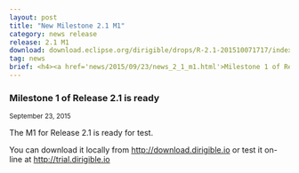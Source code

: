 ```yaml
---
layout: post
title: "New Milestone 2.1 M1"
category: news release
release: 2.1 M1
download: download.eclipse.org/dirigible/drops/R-2.1-201510071717/index.html
tag: news
brief: <h4><a href='news/2015/09/23/news_2_1_m1.html'>Milestone 1 of Release 2.1 is ready</a></h4> <sub class="post-info">September 24, 2015</sub><br> Milestone 1 of Release 2.1 is ready...<br>
---
```


### Milestone 1 of Release 2.1 is ready

<sub class="post-info">September 23, 2015</sub>

The M1 for Release 2.1 is ready for test.

You can download it locally from <a href="http://download.dirigible.io">http://download.dirigible.io</a> or test it on-line at <a href="http://trial.dirigible.io">http://trial.dirigible.io</a>


